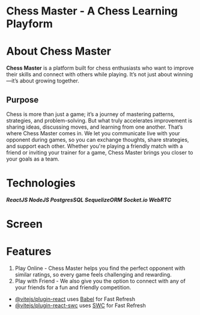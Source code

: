 # Chess Master - A Chess Learning Playform

# About Chess Master
**Chess Master** is a platform built for chess enthusiasts who want to improve their skills and connect with others while playing. It’s not just about winning—it’s about growing together.

## Purpose
Chess is more than just a game; it’s a journey of mastering patterns, strategies, and problem-solving. But what truly accelerates improvement is sharing ideas, discussing moves, and learning from one another. That’s where Chess Master comes in. We let you communicate live with your opponent during games, so you can exchange thoughts, share strategies, and support each other. Whether you're playing a friendly match with a friend or inviting your trainer for a game, Chess Master brings you closer to your goals as a team.

# Technologies
***ReactJS NodeJS PostgresSQL SequelizeORM Socket.io WebRTC***



# Screen

# Features
1. Play Online - Chess Master helps you find the perfect opponent with similar ratings, so every game feels challenging and rewarding.
2. Play with Friend - We also give you the option to connect with any of your friends for a fun and friendly competition.

- [@vitejs/plugin-react](https://github.com/vitejs/vite-plugin-react/blob/main/packages/plugin-react/README.md) uses [Babel](https://babeljs.io/) for Fast Refresh
- [@vitejs/plugin-react-swc](https://github.com/vitejs/vite-plugin-react-swc) uses [SWC](https://swc.rs/) for Fast Refresh
